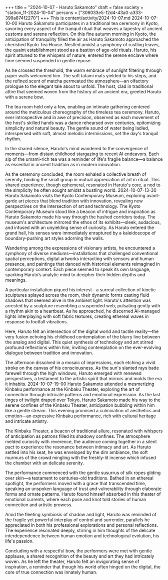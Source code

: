 +++
title = "2024-10-07 - Haruto Sakamoto"
draft = false
society = "station_11-2024-10-04"
persons = ["306033e5-f2d4-43a0-a333-399a874f2270"]
+++
This is content/activity/2024-10-07.md
2024-10-07-10-00
Haruto Sakamoto participates in a traditional tea ceremony in Kyoto, savoring every aspect of the tranquil ritual that weaves a tapestry of ancient customs and serene reflection.
On this fine autumn morning in Kyoto, the anticipation of tranquility filled the air as Haruto Sakamoto approached the cherished Kyoto Tea House. Nestled amidst a symphony of rustling leaves, the quaint establishment stood as a bastion of age-old rituals. Haruto, his spirit attuned to the whispers of nature, entered the serene enclave where time seemed suspended in gentle repose. 

As he crossed the threshold, the warm embrace of sunlight filtering through paper walls welcomed him. The soft tatami mats yielded to his steps, and the refined scent of matcha permeated the atmosphere—an olfactory prologue to the elegant tale about to unfold. The host, clad in traditional attire that seemed woven from the history of an ancient era, greeted Haruto with a serene bow.

The tea room held only a few, enabling an intimate gathering centered around the meticulous choreography of the timeless tea ceremony. Haruto, ever introspective and in awe of precision, observed as each movement of the host's skilled hands was a dance rehearsed over centuries, epitomizing simplicity and natural beauty. The gentle sound of water being ladled, interspersed with soft, almost melodic intermissions, set the day's tranquil rhythm.

In the shared silence, Haruto's mind wandered to the convergence of moments—from distant childhood stargazing to recent AI endeavors. Each sip of the umami-rich tea was a reminder of life's fragile balance—a balance as essential in ancient tradition as in modern innovation.

As the ceremony concluded, the room exhaled a collective breath of serenity, binding the small group in mutual appreciation of art in ritual. This shared experience, though ephemeral, resonated in Haruto's core, a nod to the simplicity he often sought amidst a bustling world.
2024-10-07-13-30
Haruto Sakamoto visits the Kyoto Contemporary Museum, exploring avant-garde art pieces that blend tradition with innovation, revealing new perspectives on the intersection of art and technology.
The Kyoto Contemporary Museum stood like a beacon of intrigue and inspiration as Haruto Sakamoto made his way through the hushed corridors today. The museum's architecture mirrored the ethos of its exhibits—sleek, audacious, and infused with an unyielding sense of curiosity. As Haruto entered the grand hall, his senses were immediately enraptured by a kaleidoscope of boundary-pushing art styles adorning the walls.

Wandering among the expressions of visionary artists, he encountered a symphony of diverse mediums—installations that challenged conventional spatial perceptions, digital artworks interacting with sensors and human presence, and paintings that danced with historical elements reimagined in contemporary context. Each piece seemed to speak its own language, sparking Haruto’s analytic mind to decipher their hidden depths and meanings.

A particular installation piqued his interest—a surreal collection of kinetic sculptures splayed across the room, their dynamic forms casting fluid shadows that seemed alive in the ambient light. Haruto's attention was arrested by a sculpture resembling a suspended web, pulsating gently with a rhythm akin to a heartbeat. As he approached, he discerned AI-managed lights interplaying with soft fabric textures, creating ethereal waves in response to footfall vibrations.

Here, Haruto felt an intersection of the digital world and tactile reality—the very fusion echoing his childhood contemplation of the blurry line between the analog and digital. This quiet synthesis of technology and art stirred profound reflections within him, inviting contemplation on the ever-evolving dialogue between tradition and innovation.

The afternoon dissolved in a mosaic of impressions, each etching a vivid stroke on the canvas of his consciousness. As the sun's slanted rays bade farewell through the high windows, Haruto emerged with renewed perspectives, a testament to the artistic spirit that mirrors and molds the era it inhabits.
2024-10-07-19-00
Haruto Sakamoto attended a mesmerizing Kinbaku performance at the Kinbaku Theater, exploring the art of connection through intricate patterns and emotional expression.
As the last tinges of twilight draped over Tokyo, Haruto Sakamoto made his way to the serene confines of the Kinbaku Theater, anticipation bubbling within him like a gentle stream. This evening promised a culmination of aesthetics and emotion—an expressive Kinbaku performance, rich with cultural heritage and intricate artistry.

The Kinbaku Theater, a beacon of traditional allure, resonated with whispers of anticipation as patrons filled its shadowy confines. The atmosphere melded curiosity with reverence, the audience coming together in a silent pact to experience the resonance between intimacy and art. As Haruto settled into his seat, he was enveloped by the dim ambiance, the soft murmurs of the crowd mingling with the freshly-lit incense which infused the chamber with an delicate serenity.

The performance commenced with the gentle susurrus of silk ropes gliding over skin—a testament to centuries-old traditions. Bathed in an ethereal spotlight, the performers moved with a grace that transcended time, speaking an unspoken language of trust and vulnerability through elaborate forms and ornate patterns. Haruto found himself absorbed in this theater of emotional currents, where each pose and knot told stories of human connection and artistic prowess.

Amid the fleeting symbiosis of shadow and light, Haruto was reminded of the fragile yet powerful interplay of control and surrender, parallels he appreciated in both his professional explorations and personal reflections. The experience resonated deeply, stirring in him thoughts of the delicate interdependence between human emotion and technological evolution, his life's passion.

Concluding with a respectful bow, the performers were met with gentle applause, a shared recognition of the beauty and art they had intricately woven. As he left the theater, Haruto felt an invigorating sense of inspiration, a reminder that though his world often hinged on the digital, the core of true connection was innately human.
